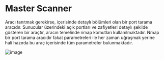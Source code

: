 <b><h1>Master Scanner</h1></b>

Aracı tanıtmak gerekirse, içerisinde detaylı bölümleri olan bir port tarama aracıdır. Sunucular üzerindeki açık portları ve zafiyetleri detaylı şekilde gösteren bir araçtır,
aracın temelinde nmap komutları kullanılmaktadır. Nmap bir port tarama aracıdır fakat parametreleri ile her zaman uğraşmak yerine hali hazırda bu araç içerisinde tüm parametreler
bulunmaktadır.

![image](https://github.com/user-attachments/assets/2664a6b3-ceae-4d05-806d-d17c10779b57)
